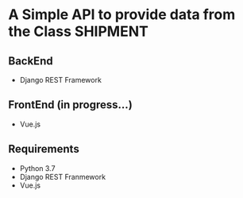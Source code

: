 # A Simple API to provide data from the Class SHIPMENT

## BackEnd
- Django REST Framework

## FrontEnd (in progress...)
- Vue.js

## Requirements
- Python 3.7
- Django REST Franmework
- Vue.js
